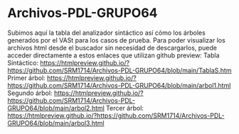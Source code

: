 # Archivos-PDL-GRUPO64
Subimos aquí la tabla del analizador sintáctico así cómo los árboles generados por el VASt para los casos de prueba.
Para poder visualizar los archivos html desde el buscador sin necesidad de descargarlos, puede acceder directamente a estos enlaces que utilizan github preview:
Tabla Sintáctico: https://htmlpreview.github.io/?https://github.com/SRM1714/Archivos-PDL-GRUPO64/blob/main/TablaS.htm
Primer árbol: https://htmlpreview.github.io/?https://github.com/SRM1714/Archivos-PDL-GRUPO64/blob/main/arbol1.html
Segundo árbol: https://htmlpreview.github.io/?https://github.com/SRM1714/Archivos-PDL-GRUPO64/blob/main/arbol2.html
Tercer árbol: https://htmlpreview.github.io/?https://github.com/SRM1714/Archivos-PDL-GRUPO64/blob/main/arbol3.html
